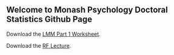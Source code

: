 ## Welcome to Monash Psychology Doctoral Statistics Github Page

Download the [LMM Part 1 Worksheet](LMM_Pt1_worksheet.R).

Download the [RF Lecture](RandomForests.html).
